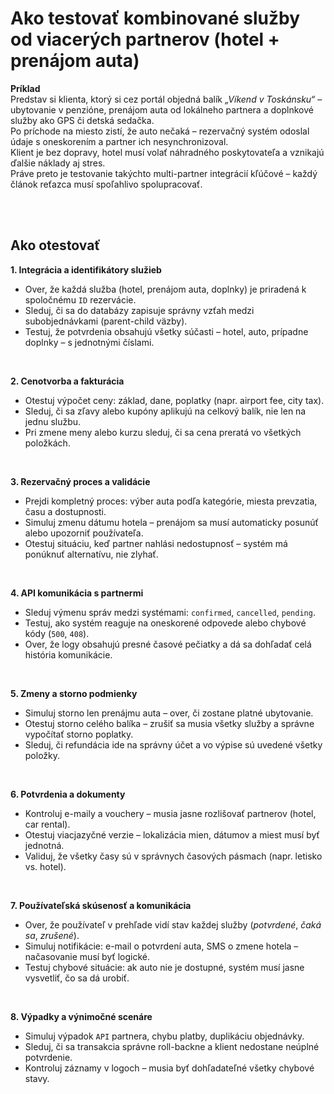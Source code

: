 # Ako testovať kombinované služby od viacerých partnerov (hotel + prenájom auta)

**Príklad**<br>
Predstav si klienta, ktorý si cez portál objedná balík *„Víkend v Toskánsku“* – ubytovanie v penzióne, prenájom auta od lokálneho partnera a doplnkové služby ako GPS či detská sedačka.  
Po príchode na miesto zistí, že auto nečaká – rezervačný systém odoslal údaje s oneskorením a partner ich nesynchronizoval.  
Klient je bez dopravy, hotel musí volať náhradného poskytovateľa a vznikajú ďalšie náklady aj stres.  
Práve preto je testovanie takýchto multi-partner integrácií kľúčové – každý článok reťazca musí spoľahlivo spolupracovať.  

<br><br>

## Ako otestovať

**1. Integrácia a identifikátory služieb**  
- Over, že každá služba (hotel, prenájom auta, doplnky) je priradená k spoločnému `ID` rezervácie.  
- Sleduj, či sa do databázy zapisuje správny vzťah medzi subobjednávkami (parent-child väzby).  
- Testuj, že potvrdenia obsahujú všetky súčasti – hotel, auto, prípadne doplnky – s jednotnými číslami.  

<br>

**2. Cenotvorba a fakturácia**  
- Otestuj výpočet ceny: základ, dane, poplatky (napr. airport fee, city tax).  
- Sleduj, či sa zľavy alebo kupóny aplikujú na celkový balík, nie len na jednu službu.  
- Pri zmene meny alebo kurzu sleduj, či sa cena preratá vo všetkých položkách.  

<br>

**3. Rezervačný proces a validácie**  
- Prejdi kompletný proces: výber auta podľa kategórie, miesta prevzatia, času a dostupnosti.  
- Simuluj zmenu dátumu hotela – prenájom sa musí automaticky posunúť alebo upozorniť používateľa.  
- Otestuj situáciu, keď partner nahlási nedostupnosť – systém má ponúknuť alternatívu, nie zlyhať.  

<br>

**4. API komunikácia s partnermi**  
- Sleduj výmenu správ medzi systémami: `confirmed`, `cancelled`, `pending`.  
- Testuj, ako systém reaguje na oneskorené odpovede alebo chybové kódy (`500`, `408`).  
- Over, že logy obsahujú presné časové pečiatky a dá sa dohľadať celá história komunikácie.  

<br>

**5. Zmeny a storno podmienky**  
- Simuluj storno len prenájmu auta – over, či zostane platné ubytovanie.  
- Otestuj storno celého balíka – zrušiť sa musia všetky služby a správne vypočítať storno poplatky.  
- Sleduj, či refundácia ide na správny účet a vo výpise sú uvedené všetky položky.  

<br>

**6. Potvrdenia a dokumenty**  
- Kontroluj e-maily a vouchery – musia jasne rozlišovať partnerov (hotel, car rental).  
- Otestuj viacjazyčné verzie – lokalizácia mien, dátumov a miest musí byť jednotná.  
- Validuj, že všetky časy sú v správnych časových pásmach (napr. letisko vs. hotel).  

<br>

**7. Používateľská skúsenosť a komunikácia**  
- Over, že používateľ v prehľade vidí stav každej služby (*potvrdené*, *čaká sa*, *zrušené*).  
- Simuluj notifikácie: e-mail o potvrdení auta, SMS o zmene hotela – načasovanie musí byť logické.  
- Testuj chybové situácie: ak auto nie je dostupné, systém musí jasne vysvetliť, čo sa dá urobiť.  

<br>

**8. Výpadky a výnimočné scenáre**  
- Simuluj výpadok `API` partnera, chybu platby, duplikáciu objednávky.  
- Sleduj, či sa transakcia správne roll-backne a klient nedostane neúplné potvrdenie.  
- Kontroluj záznamy v logoch – musia byť dohľadateľné všetky chybové stavy.  
<br>